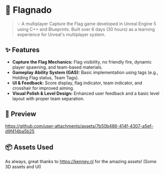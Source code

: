 # 🎏 Flagnado

> 💡 A multiplayer Capture the Flag game developed in Unreal Engine 5 using C++ and Blueprints. Built over 6 days (30 hours) as a learning experience for Unreal's multiplayer system.

## ✨ Features

- **Capture the Flag Mechanics:** Flag visibility, no friendly fire, dynamic player spawning, and team-based materials.
- **Gameplay Ability System (GAS):** Basic implementation using tags (e.g., Holding Flag status, Team Tags).
- **UI & Feedback:** Score display, flag indicator, team indicator, and crosshair for improved aiming.
- **Visual Polish & Level Design:** Enhanced user feedback and a basic level layout with proper team separation.

## 🎥 Preview

https://github.com/user-attachments/assets/7b50b486-414f-4307-a5ef-d9f414ba5b25

## 📦 Assets Used

As always, great thanks to https://kenney.nl for the amazing assets! (Some 3D assets and UI)
